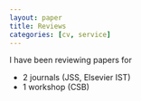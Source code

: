 ```yaml
---
layout: paper
title: Reviews
categories: [cv, service]
---
```


I have been reviewing papers for

- 2 journals (JSS, Elsevier IST)
- 1 workshop (CSB)